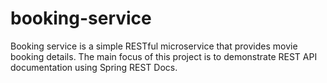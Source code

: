 # booking-service
Booking service is a simple RESTful microservice that provides movie booking details. The main focus of this project is to demonstrate REST API documentation using Spring REST Docs.
